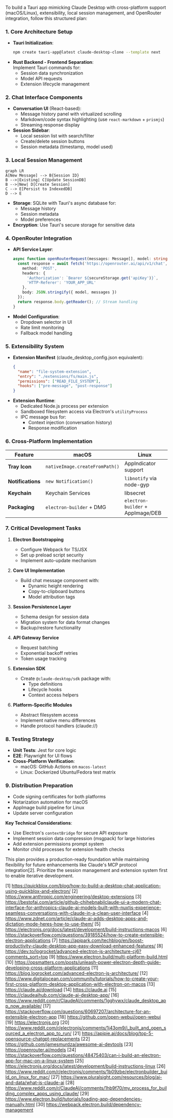 To build a Tauri app mimicking Claude Desktop with cross-platform support (macOS/Linux), extensibility, local session management, and OpenRouter integration, follow this structured plan:

### 1. **Core Architecture Setup**
   - **Tauri Initialization**:  
     ```bash
     npm create tauri-app@latest claude-desktop-clone --template next
     ```
   - **Rust Backend - Frontend Separation**:  
     Implement Tauri commands for:
     - Session data synchronization
     - Model API requests
     - Extension lifecycle management

### 2. **Chat Interface Components**
   - **Conversation UI** (React-based):
     - Message history panel with virtualized scrolling
     - Markdown/code syntax highlighting (use `react-markdown` + `prismjs`)
     - Streaming response display
   - **Session Sidebar**:
     - Local session list with search/filter
     - Create/delete session buttons
     - Session metadata (timestamp, model used)

### 3. **Local Session Management**
   ```mermaid
   graph LR
   A[New Message] --> B{Session ID}
   B -->|Existing| C[Update SessionDB]
   B -->|New| D[Create Session]
   C --> E[Persist to IndexedDB]
   D --> E
   ```
   - **Storage**: SQLite with Tauri's async database for:
     - Message history
     - Session metadata
     - Model preferences
   - **Encryption**: Use Tauri's secure storage for sensitive data

### 4. **OpenRouter Integration**
   - **API Service Layer**:
     ```typescript
     async function openRouterRequest(messages: Message[], model: string) {
       const response = await fetch('https://openrouter.ai/api/v1/chat', {
         method: 'POST',
         headers: {
           'Authorization': `Bearer ${secureStorage.get('apiKey')}`,
           'HTTP-Referer': 'YOUR_APP_URL'
         },
         body: JSON.stringify({ model, messages })
       });
       return response.body.getReader(); // Stream handling
     }
     ```
   - **Model Configuration**:
     - Dropdown selector in UI
     - Rate limit monitoring
     - Fallback model handling

### 5. **Extensibility System**
   - **Extension Manifest** (claude_desktop_config.json equivalent):
     ```json
     {
       "name": "file-system-extension",
       "entry": "./extensions/fs/main.js",
       "permissions": ["READ_FILE_SYSTEM"],
       "hooks": ["pre-message", "post-response"]
     }
     ```
   - **Extension Runtime**:
     - Dedicated Node.js process per extension
     - Sandboxed filesystem access via Electron's `utilityProcess`
     - IPC message bus for:
       - Context injection (conversation history)
       - Response modification

### 6. **Cross-Platform Implementation**
   | Feature          | macOS                                  | Linux                                  |
   |------------------|----------------------------------------|----------------------------------------|
   | **Tray Icon**    | `nativeImage.createFromPath()`         | AppIndicator support                   |
   | **Notifications**| `new Notification()`                   | `libnotify` via node-gyp              |
   | **Keychain**     | Keychain Services                      | libsecret                              |
   | **Packaging**    | `electron-builder` + DMG              | `electron-builder` + AppImage/DEB     |

### 7. **Critical Development Tasks**
1. **Electron Bootstrapping**  
   - Configure Webpack for TS/JSX
   - Set up preload script security
   - Implement auto-update mechanism

2. **Core UI Implementation**  
   - Build chat message component with:
     - Dynamic height rendering
     - Copy-to-clipboard buttons
     - Model attribution tags

3. **Session Persistence Layer**  
   - Schema design for session data
   - Migration system for data format changes
   - Backup/restore functionality

4. **API Gateway Service**  
   - Request batching
   - Exponential backoff retries
   - Token usage tracking

5. **Extension SDK**  
   - Create `@claude-desktop/sdk` package with:
     - Type definitions
     - Lifecycle hooks
     - Context access helpers

6. **Platform-Specific Modules**  
   - Abstract filesystem access
   - Implement native menu differences
   - Handle protocol handlers (claude://)

### 8. **Testing Strategy**
   - **Unit Tests**: Jest for core logic
   - **E2E**: Playwright for UI flows
   - **Cross-Platform Verification**:
     - macOS: GitHub Actions on `macos-latest`
     - Linux: Dockerized Ubuntu/Fedora test matrix

### 9. **Distribution Preparation**
   - Code signing certificates for both platforms
   - Notarization automation for macOS
   - AppImage build pipeline for Linux
   - Update server configuration

**Key Technical Considerations**:  
- Use Electron's `contextBridge` for secure API exposure  
- Implement session data compression (msgpack) for large histories  
- Add extension permissions prompt system  
- Monitor child processes for extension health checks  

This plan provides a production-ready foundation while maintaining flexibility for future enhancements like Claude's MCP protocol integration[2]. Prioritize the session management and extension system first to enable iterative development.

[1] https://quickblox.com/blog/how-to-build-a-desktop-chat-application-using-quickblox-and-electron/
[2] https://www.anthropic.com/engineering/desktop-extensions
[3] https://bestofai.com/article/github-chihebnabilclaude-ui-a-modern-chat-interface-for-anthropics-claude-ai-models-built-with-nuxtjs-experience-seamless-conversations-with-claude-in-a-clean-user-interface
[4] https://www.zdnet.com/article/claude-ai-adds-desktop-apps-and-dictation-mode-heres-how-to-use-them/
[5] https://electronjs.org/docs/latest/development/build-instructions-macos
[6] https://stackoverflow.com/questions/39185524/how-to-create-extensible-electron-applications
[7] https://apipark.com/techblog/en/boost-productivity-claude-desktop-app-easy-download-enhanced-features/
[8] https://dev.to/logrocket/advanced-electron-js-architecture-cj6?comments_sort=top
[9] https://www.electron.build/multi-platform-build.html
[10] https://opsmatters.com/posts/unleash-power-electron-depth-guide-developing-cross-platform-applications
[11] https://blog.logrocket.com/advanced-electron-js-architecture/
[12] https://www.digitalocean.com/community/tutorials/how-to-create-your-first-cross-platform-desktop-application-with-electron-on-macos
[13] https://claude.ai/download
[14] https://claude.ai
[15] https://claudeaihub.com/claude-ai-desktop-app/
[16] https://www.reddit.com/r/ClaudeAI/comments/1gghywx/claude_desktop_app_now_available/
[17] https://stackoverflow.com/questions/60697207/architecture-for-an-extensible-electron-app
[18] https://github.com/open-webui/open-webui
[19] https://electronjs.org
[20] https://www.reddit.com/r/electronjs/comments/1j43om9/i_built_and_open_sourced_a_electron_app_to_run/
[21] https://apipie.ai/docs/blog/top-5-opensource-chatgpt-replacements
[22] https://github.com/jamesmurdza/awesome-ai-devtools
[23] https://openrouter.ai/models
[24] https://stackoverflow.com/questions/48475403/can-i-build-an-electron-app-for-mac-on-a-linux-system
[25] https://electronjs.org/docs/latest/development/build-instructions-linux
[26] https://www.reddit.com/r/electronjs/comments/1b09zbe/electronbuilder_build_on_linux_for_mac/
[27] https://www.pluralsight.com/resources/blog/ai-and-data/what-is-claude-ai
[28] https://www.reddit.com/r/ClaudeAI/comments/1hb9f70/my_process_for_building_complex_apps_using_claude/
[29] https://www.electron.build/tutorials/loading-app-dependencies-manually.html
[30] https://webpack.electron.build/dependency-management